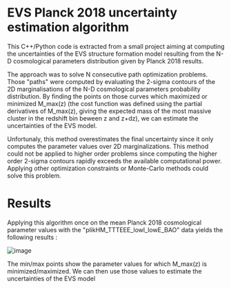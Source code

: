 # EVS Planck 2018 uncertainty estimation algorithm
This C++/Python code is extracted from a small project aiming at computing the uncertainties of the EVS structure formation model resulting from the N-D cosmological parameters distribution given by Planck 2018 results.

The approach was to solve N consecutive path optimization problems. Those "paths" were computed by evaluating the 2-sigma contours of the 2D marginalisations of the N-D cosmological parameters probability distribution. By finding the points on those curves which maximized or minimized M_max(z) (the cost function was defined using the partial derivatives of M_max(z), giving the expected mass of the most massive cluster in the redshift bin beween z and z+dz), we can estimate the uncertainties of the EVS model.

Unfortunaly, this method overestimates the final uncertainty since it only computes the parameter values over 2D marginalizations. This method could not be applied to higher order problems since computing the higher order 2-sigma contours rapidly exceeds the available computational power.
Applying other optimization constraints or Monte-Carlo methods could solve this problem.

# Results
Applying this algorithm once on the mean Planck 2018 cosmological parameter values with the "plikHM_TTTEEE_lowl_lowE_BAO" data yields the following results :

![image](https://user-images.githubusercontent.com/54234406/154732869-a92f3df4-0270-4575-941a-d6baf92343f6.png)

The min/max points show the parameter values for which M_max(z) is minimized/maximized. We can then use those values to estimate the uncertainties of the EVS model 
